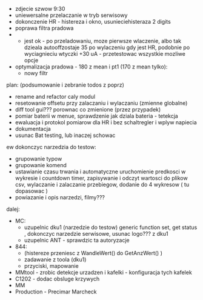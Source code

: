- zdjecie szwow 9:30
- uniewersalne przelaczanie w tryb serwisowy
- dokonczenie HR - histereza i okno, usunieciehisteraza 2 digits
- poprawa filtra pradowa
- - jest ok - po przeladowaniu, moze pierwsze wlaczenie, albo tak dzieala autooffzostaje 35 po wylaczeniu gdy jest HR, podobnie po wyciagnieciu wtyczki +30 uA - przetestowac wszystkie mozliwe opcje
- optymalizacja pradowa - 180 z mean i pt1 (170 z mean tylko):
	- nowy filtr 

plan: (podsumowanie i zebranie todos z poprz)
- rename and refactor caly modul
- resetowanie offsetu przy zalaczaniu i wylaczaniu  (zmienne globalne)
- diff tool gui??? porownac co zmienione (przez przypadek)
- pomiar baterii w menue, sprawdzenie jak dziala bateria - tetekcja
- ewaluacja i protokol pomiarow dla HR i bez schaltregler i wplyw napiecia
- dokumentacja
- usunac Bat testing, lub inaczej schowac


ew dokonczyc narzedzia do testow:
- grupowanie typow
- grupowanie komend
- ustawianie czasu trwania i automatyczne uruchomienie predkosci w wykresie i countdown timer, zapisywanie i odczyt wartosci do plikow csv, wylaczanie i zalaczanie przebiegow, dodanie do 4 wykresow ( tu dopasowac )
- powiazanie i opis narzedzi, filmy???

dalej:
- MC:
	- uzupelnic dku1 (narzedzie do testow) generic function set, get status , dokonczyc narzedzie serwisowe, usunac logo??? z dku1
	- uzupelnic ANT - sprawdzic ta autoryzacje 
- 844:
	- (histereze przeniesc z WandleWert() do GetAnzWert() )
	- zadawanie z toola (dku1)
	- przyciski, mapowanie
- MMtool - zrobic detekcje urzadzen i kafelki - konfiguracja tych kafelek
- C1202 - dodac obsluge krzywych
- MM
- Production - Precimar Marcheck
